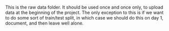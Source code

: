 This is the raw data folder. It should be used once and once only, to upload data at the beginning of the project. The only exception to this is if we want to do some sort of train/test split, in which case we should do this on day 1, document, and then leave well alone.